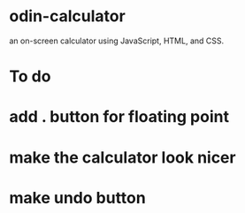 # odin-calculator
an on-screen calculator using JavaScript, HTML, and CSS.
# To do
# add . button for floating point
# make the calculator look nicer
# make undo button
